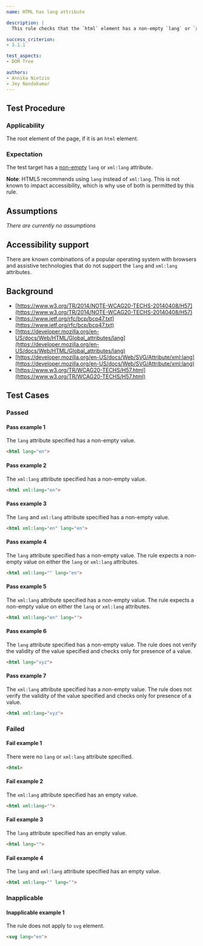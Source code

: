 ```yaml
---
name: HTML has lang attribute

description: |
  This rule checks that the `html` element has a non-empty `lang` or `xml:lang` attribute.

success_criterion:
- 3.1.1

test_aspects:
- DOM Tree

authors:
- Annika Nietzio
- Jey Nandakumar
---
```


## Test Procedure

### Applicability

The root element of the page, if it is an `html` element.

### Expectation

The test target has a [non-empty](#non-empty) `lang` or `xml:lang` attribute.

**Note**: HTML5 recommends using `lang` instead of `xml:lang`. This is not known to impact accessibility, which is why use of both is permitted by this rule.

## Assumptions

*There are currently no assumptions*

## Accessibility support

There are known combinations of a popular operating system with browsers and assistive technologies that do not support the `lang` and `xml:lang` attributes.

## Background

- [https://www.w3.org/TR/2014/NOTE-WCAG20-TECHS-20140408/H57](https://www.w3.org/TR/2014/NOTE-WCAG20-TECHS-20140408/H57)
- [https://www.ietf.org/rfc/bcp/bcp47.txt](https://www.ietf.org/rfc/bcp/bcp47.txt)
- [https://developer.mozilla.org/en-US/docs/Web/HTML/Global_attributes/lang](https://developer.mozilla.org/en-US/docs/Web/HTML/Global_attributes/lang)
- [https://developer.mozilla.org/en-US/docs/Web/SVG/Attribute/xml:lang](https://developer.mozilla.org/en-US/docs/Web/SVG/Attribute/xml:lang)
- [https://www.w3.org/TR/WCAG20-TECHS/H57.html](https://www.w3.org/TR/WCAG20-TECHS/H57.html)

## Test Cases

### Passed

#### Pass example 1

The `lang` attribute specified has a non-empty value.

```html
<html lang="en">
```

#### Pass example 2

The `xml:lang` attribute specified has a non-empty value.

```html
<html xml:lang="en">
```

#### Pass example 3

The `lang` and `xml:lang` attribute specified has a non-empty value.

```html
<html xml:lang="en" lang="en">
```

#### Pass example 4

The `lang` attribute specified has a non-empty value. The rule expects a non-empty value on either the `lang` or `xml:lang` attributes.

```html
<html xml:lang="" lang="en">
```

#### Pass example 5

The `xml:lang` attribute specified has a non-empty value. The rule expects a non-empty value on either the `lang` or `xml:lang` attributes.

```html
<html xml:lang="en" lang="">
```

#### Pass example 6

The `lang` attribute specified has a non-empty value. The rule does not verify the validity of the value specified and checks only for presence of a value.

```html
<html lang="xyz">
```

#### Pass example 7

The `xml:lang` attribute specified has a non-empty value. The rule does not verify the validity of the value specified and checks only for presence of a value.

```html
<html xml:lang="xyz">
```

### Failed

#### Fail example 1

There were no `lang` or `xml:lang` attribute specified.

```html
<html>
```

#### Fail example 2

The `xml:lang` attribute specified has an empty value.

```html
<html xml:lang="">
```

#### Fail example 3

The `lang` attribute specified has an empty value.

```html
<html lang="">
```

#### Fail example 4

The `lang` and `xml:lang` attribute specified has an empty value.

```html
<html xml:lang="" lang="">
```

### Inapplicable

#### Inapplicable example 1

The rule does not apply to `svg` element.

```html
<svg lang="en">
```